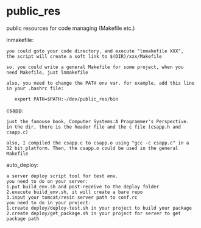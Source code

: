 public_res
==========

public resources for code managing (Makefile etc.)

lnmakefile:

	you could goto your code directory, and execute "lnmakefile XXX", 
	the script will create a soft link to $(DIR)/xxx/Makefile

	so, you could write a general Makefile for some project, when you
	need Makefile, just lnmakefile

	also, you need to change the PATH env var. for example, add this line
	in your .bashrc file:

	   export PATH=$PATH:~/dev/public_res/bin


csapp:

	just the famouse book, Computer Systems:A Programmer's Perspective.
	in the dir, there is the header file and the c file (csapp.h and csapp.c)
	
	also, I compiled the csapp.c to csapp.o using "gcc -c csapp.c" in a 
	32 bit platform. Then, the csapp.o could be used in the general Makefile

auto_deploy:
	
	a server deploy script tool for test env.
	you need to do on your server:
	1.put build_env.sh and post-receive to the deploy folder
	2.execute build_env.sh, it will create a bare repo
	3.input your tomcat/resin server path to conf.rc
	you need to do in your project:
	1.create deploy/deploy-test.sh in your project to build your package
	2.create deploy/get_package.sh in your project for server to get package path
